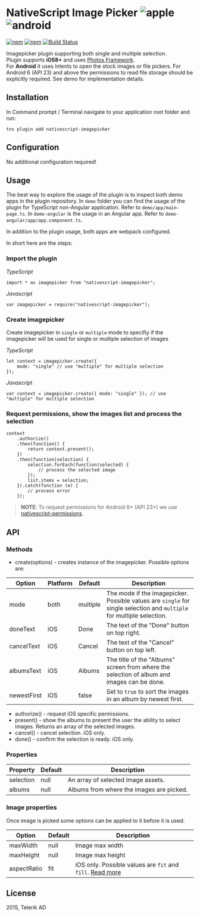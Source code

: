 # NativeScript Image Picker ![apple](https://cdn3.iconfinder.com/data/icons/picons-social/57/16-apple-32.png) ![android](https://cdn4.iconfinder.com/data/icons/logos-3/228/android-32.png) 


[![npm](https://img.shields.io/npm/v/nativescript-imagepicker.svg)](https://www.npmjs.com/package/nativescript-imagepicker)
[![npm](https://img.shields.io/npm/dm/nativescript-imagepicker.svg)](https://www.npmjs.com/package/nativescript-imagepicker)
[![Build Status](https://travis-ci.org/NativeScript/nativescript-imagepicker.svg?branch=master)](https://travis-ci.org/NativeScript/nativescript-imagepicker)

Imagepicker plugin supporting both single and multiple selection.
<br />Plugin supports **iOS8+** and uses [Photos Framework](https://developer.apple.com/library/prerelease/ios//documentation/Photos/Reference/Photos_Framework/index.html).
<br />For **Android** it uses Intents to open the stock images or file pickers. For Android 6 (API 23) and above the permissions to read file storage should be explicitly required. See demo for implementation details.

## Installation

In Command prompt / Terminal navigate to your application root folder and run:

```
tns plugin add nativescript-imagepicker
```

## Configuration
No additional configuration required!

## Usage 

The best way to explore the usage of the plugin is to inspect both demo apps in the plugin repository. 
In `demo` folder you can find the usage of the plugin for TypeScript non-Angular application. Refer to `demo/app/main-page.ts`.
In `demo-angular` is the usage in an Angular app. Refer to `demo-angular/app/app.component.ts`.

In addition to the plugin usage, both apps are webpack configured.

In short here are the steps:

### Import the plugin

*TypeScript*
``` 
import * as imagepicker from "nativescript-imagepicker";
```

*Javascript*
``` 
var imagepicker = require("nativescript-imagepicker");
```

### Create imagepicker

Create imagepicker in `single` or `multiple` mode to specifiy if the imagepicker will be used for single or multiple selection of images

*TypeScript*
``` 
let context = imagepicker.create({
    mode: "single" // use "multiple" for multiple selection
});
````

*Javascript*
````
var context = imagepicker.create({ mode: "single" }); // use "multiple" for multiple selection
````

### Request permissions, show the images list and process the selection

``` 
context
    .authorize()
    .then(function() {
        return context.present();
    })
    .then(function(selection) {
        selection.forEach(function(selected) {
            // process the selected image
        });
        list.items = selection;
    }).catch(function (e) {
        // process error
    });
```

> **NOTE**: To request permissions for Android 6+ (API 23+) we use [nativescript-permissions](https://www.npmjs.com/package/nativescript-permissions).

## API

### Methods

* create(options) - creates instance of the imagepicker. Possible options are:

| Option | Platform | Default | Description |
| --- |  --- | --- | --- |
| mode | both | multiple | The mode if the imagepicker. Possible values are `single` for single selection and `multiple` for multiple selection. |
| doneText | iOS | Done | The text of the "Done" button on top right. |
| cancelText |  iOS | Cancel | The text of the "Cancel" button on top left. |
| albumsText | iOS | Albums | The title of the "Albums" screen from where the selection of album and images can be done. |
| newestFirst | iOS | false | Set to `true` to sort the images in an album by newest first. |

* authorize() - request iOS specific permissions.
* present() - show the albums to present the user the ability to select images. Returns an array of the selected images.
* cancel() - cancel selection. iOS only.
* done() - confirm the selection is ready. iOS only.


### Properties
| Property | Default | Description |
| --- | --- | --- |
| selection | null | An array of selected image assets. |
| albums | null | Albums from where the images are picked. |


### Image properties

Once image is picked some options can be applied to it  before it is used:

| Option | Default | Description |
| --- | --- | --- |
| maxWidth | null | Image max width |
| maxHeight | null | Image max height |
| aspectRatio | fit | iOS only. Possible values are `fit` and `fill`. [Read more](https://developer.apple.com/documentation/photos/phimagecontentmode) |

## License

2015, Telerik AD
